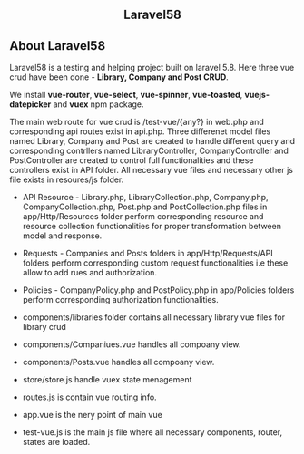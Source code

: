 <h2 align="center">Laravel58</h2>



## About Laravel58

Laravel58 is a testing and helping project built on laravel 5.8. Here three vue crud have been done - <strong>Library, Company and Post CRUD</strong>. 

We install <strong>vue-router</strong>, <strong>vue-select</strong>, <strong>vue-spinner</strong>, <strong>vue-toasted</strong>, <strong>vuejs-datepicker</strong> and <strong>vuex</strong> npm package.

The main web route for vue crud is /test-vue/{any?} in web.php and corresponding api routes exist in api.php. Three differenet model files named Library, Company and Post are created to handle different query and corresponding contrllers named LibraryController, CompanyController and PostController are created to control full functionalities and these controllers exist in API folder. All necessary vue files and necessary other js file exists in resoures/js folder. 

* API Resource - Library.php, LibraryCollection.php, Company.php, CompanyCollection.php, Post.php and     PostCollection.php files in app/Http/Resources folder perform corresponding resource and resource       collection functionalities for proper transformation between model and response.

* Requests - Companies and Posts folders in app/Http/Requests/API folders perform corresponding custom    request functionalities i.e these allow to add rues and authorization.

* Policies - CompanyPolicy.php and PostPolicy.php in app/Policies folders perform corresponding 
  authorization functionalities.

* components/libraries folder contains all necessary library vue files for library crud 

* components/Companiues.vue handles all compoany view.  

* components/Posts.vue handles all compoany view.  

* store/store.js handle vuex state menagement

* routes.js is contain vue routing info.

* app.vue is the nery point of main vue

* test-vue.js is the main js file where all necessary components, router, states are loaded.




